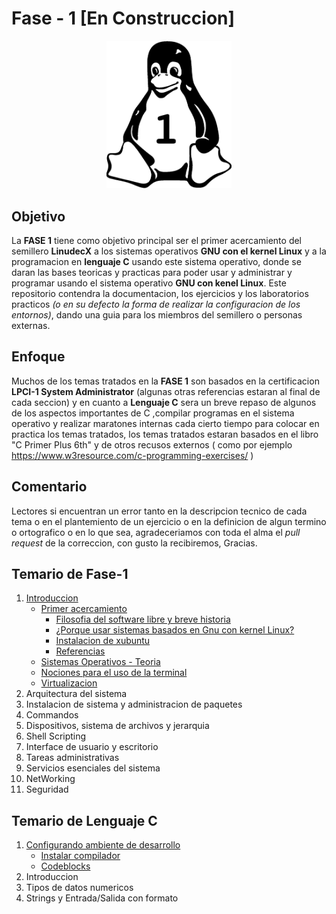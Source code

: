 # Fase - 1 [En Construccion]

<p align="center">
  <img src="logo.png" width="200"//>
</p>

## Objetivo

La **FASE 1** tiene como objetivo principal ser el primer acercamiento del semillero **LinudecX** a los sistemas operativos  **GNU con el kernel Linux** y a la programacion en **lenguaje C** usando este sistema operativo, donde se daran las bases teoricas y practicas para poder usar y administrar y programar usando el sistema operativo **GNU con kenel Linux**. Este repositorio contendra la documentacion, los ejercicios y los laboratorios practicos *(o en su defecto la forma de realizar la configuracion de los entornos)*, dando una guia para los miembros del semillero o personas externas.

## Enfoque

Muchos de los temas tratados en la **FASE 1** son basados en la certificacion **LPCI-1 System Administrator** (algunas otras referencias estaran al final de cada seccion) y en cuanto a **Lenguaje C** sera un breve repaso de algunos de los aspectos importantes de C ,compilar programas en el sistema operativo y realizar maratones internas cada cierto tiempo para colocar en practica los temas tratados, los temas tratados estaran basados en el libro "C Primer Plus 6th" y de otros recusos externos ( como por ejemplo https://www.w3resource.com/c-programming-exercises/ )

## Comentario

Lectores si encuentran un error tanto en la descripcion tecnico de cada tema o en el plantemiento de un ejercicio o en la definicion de algun termino o ortografico o en lo que sea, agradeceriamos con toda el alma el *pull request* de la correccion, con gusto la recibiremos, Gracias.

## Temario de Fase-1

1. [Introduccion](README.md)
    * [Primer acercamiento](Linux/1_introduccion/ACERCAMIENTO.md)
        * [Filosofia del software libre y breve historia](Linux/1_introduccion/ACERCAMIENTO.md#filosofia-del-software-libre-y-breve-historia)
        * [¿Porque usar sistemas basados en Gnu con kernel Linux?](Linux/1_introduccion/ACERCAMIENTO.md#por-que-usar-un-sistema-gnu-con-kernel-linux)
        * [Instalacion de xubuntu](Linux/1_introduccion/ACERCAMIENTO.md#instalacion-de-xubuntufirst-time-dude)
        * [Referencias](Linux/1_introduccion/ACERCAMIENTO.md#referencias)
    * [Sistemas Operativos - Teoria](Linux/1_introduccion/SISTEMASOPERATIVOS.md)
    * [Nociones para el uso de la terminal](Linux/1_introduccion/COMANDOS.md)
    * [Virtualizacion](Linux/1_introduccion/VIRTUALIZACION.md)
2. Arquitectura del sistema
3. Instalacion de sistema y administracion de paquetes
4. Commandos
5. Dispositivos, sistema de archivos y jerarquia
6. Shell Scripting
7. Interface de usuario y escritorio
8. Tareas administrativas
9. Servicios esenciales del sistema
10. NetWorking
11. Seguridad

## Temario de Lenguaje C
1. [Configurando ambiente de desarrollo](/Lenguaje_C/CONFIG.md)
    * [Instalar compilador](/Lenguaje_C/CONFIG.md#instalacion-de-compilador-y-herramientas-necesariaslinux)
    * [Codeblocks](/Lenguaje_C/CONFIG.md#codeblocks)
2. Introduccion
3. Tipos de datos numericos
4. Strings y Entrada/Salida con formato
